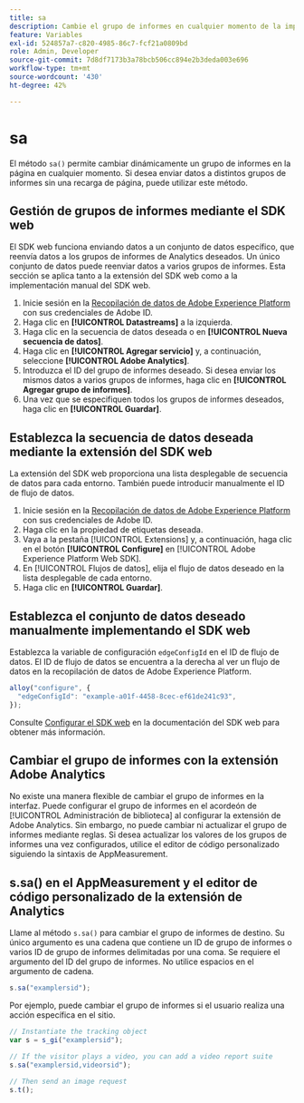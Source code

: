 ```yaml
---
title: sa
description: Cambie el grupo de informes en cualquier momento de la implementación.
feature: Variables
exl-id: 524857a7-c820-4985-86c7-fcf21a0809bd
role: Admin, Developer
source-git-commit: 7d8df7173b3a78bcb506cc894e2b3deda003e696
workflow-type: tm+mt
source-wordcount: '430'
ht-degree: 42%

---
```


# sa

El método `sa()` permite cambiar dinámicamente un grupo de informes en la página en cualquier momento. Si desea enviar datos a distintos grupos de informes sin una recarga de página, puede utilizar este método.

## Gestión de grupos de informes mediante el SDK web

El SDK web funciona enviando datos a un conjunto de datos específico, que reenvía datos a los grupos de informes de Analytics deseados. Un único conjunto de datos puede reenviar datos a varios grupos de informes. Esta sección se aplica tanto a la extensión del SDK web como a la implementación manual del SDK web.

1. Inicie sesión en la [Recopilación de datos de Adobe Experience Platform](https://experience.adobe.com/data-collection) con sus credenciales de Adobe ID.
1. Haga clic en **[!UICONTROL Datastreams]** a la izquierda.
1. Haga clic en la secuencia de datos deseada o en **[!UICONTROL Nueva secuencia de datos]**.
1. Haga clic en **[!UICONTROL Agregar servicio]** y, a continuación, seleccione **[!UICONTROL Adobe Analytics]**.
1. Introduzca el ID del grupo de informes deseado. Si desea enviar los mismos datos a varios grupos de informes, haga clic en **[!UICONTROL Agregar grupo de informes]**.
1. Una vez que se especifiquen todos los grupos de informes deseados, haga clic en **[!UICONTROL Guardar]**.

## Establezca la secuencia de datos deseada mediante la extensión del SDK web

La extensión del SDK web proporciona una lista desplegable de secuencia de datos para cada entorno. También puede introducir manualmente el ID de flujo de datos.

1. Inicie sesión en la [Recopilación de datos de Adobe Experience Platform](https://experience.adobe.com/data-collection) con sus credenciales de Adobe ID.
1. Haga clic en la propiedad de etiquetas deseada.
1. Vaya a la pestaña [!UICONTROL Extensions] y, a continuación, haga clic en el botón **[!UICONTROL Configure]** en [!UICONTROL Adobe Experience Platform Web SDK].
1. En [!UICONTROL Flujos de datos], elija el flujo de datos deseado en la lista desplegable de cada entorno.
1. Haga clic en **[!UICONTROL Guardar]**.

## Establezca el conjunto de datos deseado manualmente implementando el SDK web

Establezca la variable de configuración `edgeConfigId` en el ID de flujo de datos. El ID de flujo de datos se encuentra a la derecha al ver un flujo de datos en la recopilación de datos de Adobe Experience Platform.

```js
alloy("configure", {
  "edgeConfigId": "example-a01f-4458-8cec-ef61de241c93",
});
```

Consulte [Configurar el SDK web](https://experienceleague.adobe.com/docs/experience-platform/edge/fundamentals/configuring-the-sdk.html?lang=es) en la documentación del SDK web para obtener más información.

## Cambiar el grupo de informes con la extensión Adobe Analytics

No existe una manera flexible de cambiar el grupo de informes en la interfaz. Puede configurar el grupo de informes en el acordeón de [!UICONTROL Administración de biblioteca] al configurar la extensión de Adobe Analytics. Sin embargo, no puede cambiar ni actualizar el grupo de informes mediante reglas. Si desea actualizar los valores de los grupos de informes una vez configurados, utilice el editor de código personalizado siguiendo la sintaxis de AppMeasurement.

## s.sa() en el AppMeasurement y el editor de código personalizado de la extensión de Analytics

Llame al método `s.sa()` para cambiar el grupo de informes de destino. Su único argumento es una cadena que contiene un ID de grupo de informes o varios ID de grupo de informes delimitadas por una coma. Se requiere el argumento del ID del grupo de informes. No utilice espacios en el argumento de cadena.

```js
s.sa("examplersid");
```

Por ejemplo, puede cambiar el grupo de informes si el usuario realiza una acción específica en el sitio.

```js
// Instantiate the tracking object
var s = s_gi("examplersid");

// If the visitor plays a video, you can add a video report suite
s.sa("examplersid,videorsid");

// Then send an image request
s.t();
```
